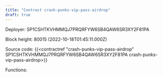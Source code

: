 ```yaml
---
title: "Contract crash-punks-vip-pass-airdrop"
draft: true
---
```

Deployer: SP1CSHTKVHMMQJ7PRQRFYW6SB4QAW6SR3XY2F81PA


 



Block height: 80015 (2022-10-18T01:45:11.000Z)

Source code: {{<contractref "crash-punks-vip-pass-airdrop" SP1CSHTKVHMMQJ7PRQRFYW6SB4QAW6SR3XY2F81PA crash-punks-vip-pass-airdrop>}}

Functions:


